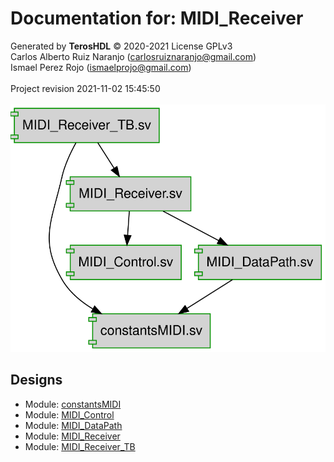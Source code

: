 # Documentation for: MIDI_Receiver

Generated by **TerosHDL** © 2020-2021 License GPLv3<br>Carlos Alberto Ruiz Naranjo (carlosruiznaranjo@gmail.com)<br>Ismael Perez Rojo (ismaelprojo@gmail.com)<br><br>Project revision 2021-11-02 15:45:50<br><br>
![system](./doc_internal/dependency_graph.svg "System")
## Designs

- Module: [constantsMIDI ](./doc_internal/constantsMIDI.md)
- Module: [MIDI_Control ](./doc_internal/MIDI_Control.md)
- Module: [MIDI_DataPath ](./doc_internal/MIDI_DataPath.md)
- Module: [MIDI_Receiver ](./doc_internal/MIDI_Receiver.md)
- Module: [MIDI_Receiver_TB ](./doc_internal/MIDI_Receiver_TB.md)

